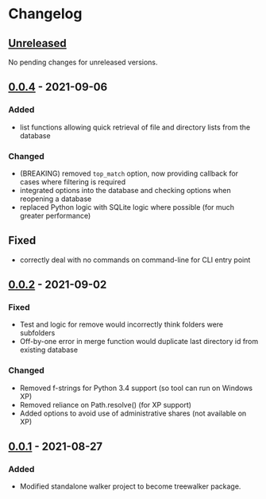# Changelog

## [Unreleased]

No pending changes for unreleased versions.

## [0.0.4] - 2021-09-06

### Added
  - list functions allowing quick retrieval of file and directory lists from the database

### Changed
  - (BREAKING) removed `top_match` option, now providing callback for cases where filtering is required
  - integrated options into the database and checking options when reopening a database
  - replaced Python logic with SQLite logic where possible (for much greater performance)

## Fixed
  - correctly deal with no commands on command-line for CLI entry point

## [0.0.2] - 2021-09-02

### Fixed
  - Test and logic for remove would incorrectly think folders were subfolders
  - Off-by-one error in merge function would duplicate last directory id from existing database

### Changed
  - Removed f-strings for Python 3.4 support (so tool can run on Windows XP)
  - Removed reliance on Path.resolve() (for XP support)
  - Added options to avoid use of administrative shares (not available on XP)

## [0.0.1] - 2021-08-27

### Added
  - Modified standalone walker project to become treewalker package.

[Unreleased]: /../../../
[0.0.4]: /../../../tags/0.0.4
[0.0.2]: /../../../tags/0.0.2
[0.0.1]: /../../../tags/0.0.1
